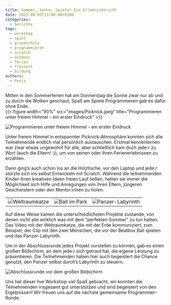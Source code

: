 ```yaml
---
title: Sommer, Sonne, Spiele! Ein Erlebnisbericht
date: 2021-08-05T13:00:00+0100
categories:
  - berichte
tags:
  - workshop
  - spiel
  - grundschule
  - programmieren
  - scratch
  - outdoor
  - ferien
  - freizeit
  - bildung
authors:
  - Fenja
---
```

Mitten in den Sommerferien hat am Donnerstag die Sonne zwar nur ab und zu durch die Wolken geschaut, Spaß am Spiele Programmieren gab es dafür ohne Ende.\
{{< figure width="90%" src="images/Picknick.jpeg" title="Programmieren unter freiem Himmel - ein erster Eindruck" >}}

![](/images/cms/juli-workshop_picknick.jpeg "Programmieren unter freiem Himmel - ein erster Eindruck")

Unter freiem Himmel in entspannter Picknick-Atmosphäre konnten sich alle Teilnehmende endlich mal persönlich austauschen. Erstmal kennenlernen war zwar etwas ungewohnt für alle, aber schließlich kam doch jede:r zu Wort (auch die Eltern! :)), um von seinen oder ihren Ferienerlebnissen zu erzählen. 

Dann ging’s auch schon los an die Holztische, vor den Laptop und jede:r stürzte sich ins selbst Entwickeln mit Scratch. Während die teilnehmenden Kinder ihren kreativen Ideen freien Lauf ließen, hatten sie immer die Möglichkeit sich Hilfe und Anregungen von ihren Eltern, jüngeren Geschwistern oder den Mentor:innen zu holen.

|                                                                  |                                                              |                                                              |
| ---------------------------------------------------------------- | ------------------------------------------------------------ | ------------------------------------------------------------ |
| ![](/images/cms/juli-workshop_weltraumkatze.png "Weltraumkatze") | ![](/images/cms/juli-workshop_beatboxing.png "Ball im Park") | ![](/images/cms/juli-workshop_panzer.png "Panzer-Labyrinth") |

Auf diese Weise kamen die unterschiedlichsten Projekte zustande, von denen nicht alle wirklich was mit dem “perfekten Sommer” zu tun hatten. Das Video mit der Weltraumkatze, die mit der Erde kommuniziert, zum Beispiel, der Clip mit den zwei Menschen, die vor der Beatbox Ball spielen und das Panzer-Labyrinth.

Um in der Abschlussrunde jedes Projekt vorstellen zu können, gab es einen großen Bildschirm, an dem jede:r sich getraut hat, die eigene Leistung zu präsentieren. Die Teilnehmenden haben hier auch begeistert die Chance genutzt, den Panzer selbst durch’s Labyrinth zu steuern. 

![](/images/cms/juli-workshop_abschluss.jpeg "Abschlussrunde vor dem großen Bildschirm")

Uns hat dieser live Workshop viel Spaß gebracht, wir konnten die Teilnehmenden insgesamt gut unterstützen und sind begeistert von den Ergebnissen! Wir freuen uns auf die nächste gemeinsame Programmier-Runde.